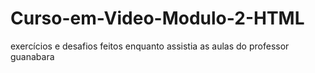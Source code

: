 # Curso-em-Video-Modulo-2-HTML
exercícios e desafios feitos enquanto assistia as aulas do professor guanabara
